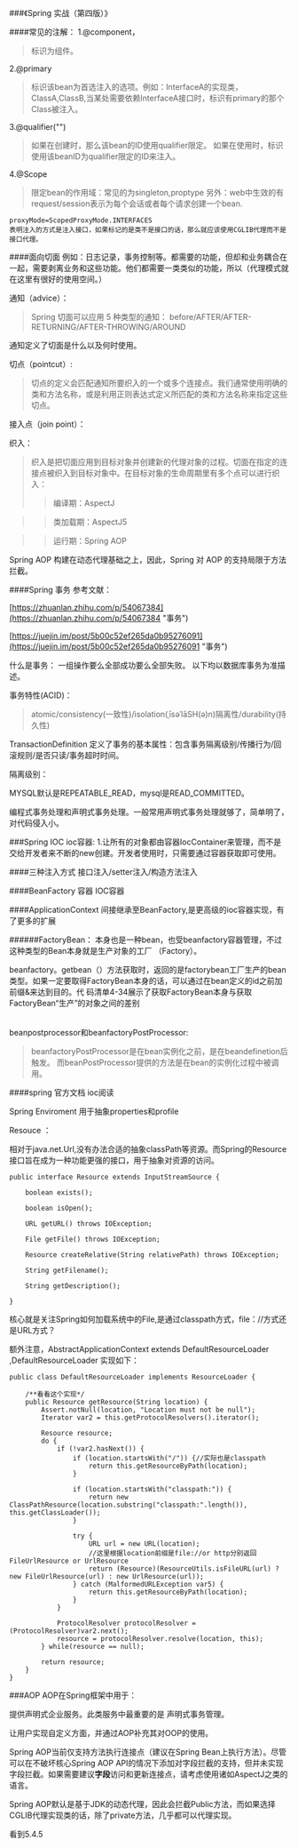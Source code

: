 ###《Spring 实战（第四版）》

####常见的注解：
1.@component，
>标识为组件。

2.@primary 
> 标识该bean为首选注入的选项。例如：InterfaceA的实现类，ClassA,ClassB,当某处需要依赖InterfaceA接口时，标识有primary的那个Class被注入。

3.@qualifier("") 
>如果在创建时，那么该bean的ID使用qualifier限定。
>如果在使用时，标识使用该beanID为qualifier限定的ID来注入。

4.@Scope 
>限定bean的作用域：常见的为singleton,proptype
>另外：web中生效的有request/session表示为每个会话或者每个请求创建一个bean.

	proxyMode=ScopedProxyMode.INTERFACES
	表明注入的方式是注入接口，如果标记的是类不是接口的话，那么就应该使用CGLIB代理而不是接口代理。

####面向切面
例如：日志记录，事务控制等。都需要的功能，但却和业务耦合在一起，需要剥离业务和这些功能。他们都需要一类类似的功能，所以（代理模式就在这里有很好的使用空间。）

通知（advice）：
>Spring 切面可以应用 5 种类型的通知：
before/AFTER/AFTER-RETURNING/AFTER-THROWING/AROUND

通知定义了切面是什么以及何时使用。

切点（pointcut）:

>切点的定义会匹配通知所要织入的一个或多个连接点。我们通常使用明确的类和方法名称，或是利用正则表达式定义所匹配的类和方法名称来指定这些切点。	

接入点（join point）：


织入：
>织入是把切面应用到目标对象并创建新的代理对象的过程。切面在指定的连接点被织入到目标对象中。在目标对象的生命周期里有多个点可以进行织入：
>>编译期：AspectJ

>>类加载期：AspectJ5

>>运行期：Spring AOP


Spring AOP 构建在动态代理基础之上，因此，Spring 对 AOP 的支持局限于方法拦截。


####Spring 事务
参考文献：

[https://zhuanlan.zhihu.com/p/54067384](https://zhuanlan.zhihu.com/p/54067384 "事务")

[https://juejin.im/post/5b00c52ef265da0b95276091](https://juejin.im/post/5b00c52ef265da0b95276091 "事务")

什么是事务： 一组操作要么全部成功要么全部失败。 以下均以数据库事务为准描述。

事务特性(ACID)：

>atomic/consistency(一致性)/isolation(ˌīsəˈlāSH(ə)n)隔离性/durability(持久性)

TransactionDefinition 定义了事务的基本属性：包含事务隔离级别/传播行为/回滚规则/是否只读/事务超时时间。

隔离级别：

MYSQL默认是REPEATABLE_READ，mysql是READ_COMMITTED。

编程式事务处理和声明式事务处理。一般常用声明式事务处理就够了，简单明了，对代码侵入小。


###Spring IOC
ioc容器:
1.让所有的对象都由容器IocContainer来管理，而不是交给开发者来不断的new创建。开发者使用时，只需要通过容器获取即可使用。

####三种注入方式
接口注入/setter注入/构造方法注入

####BeanFactory 容器
IOC容器

####ApplicationContext 
间接继承至BeanFactory,是更高级的ioc容器实现，有了更多的扩展

######FactoryBean：
本身也是一种bean，也受beanfactory容器管理，不过这种类型的Bean本身就是生产对象的工厂 （Factory）。 

beanfactory。getbean（）方法获取时，返回的是factorybean工厂生产的bean类型。如果一定要取得FactoryBean本身的话，可以通过在bean定义的id之前加前缀&来达到目的。代 码清单4-34展示了获取FactoryBean本身与获取FactoryBean“生产”的对象之间的差别

######
beanpostprocessor和beanfactoryPostProcessor:

 >beanfactoryPostProcessor是在bean实例化之前，是在beandefinetion后触发。
 >而beanPostProcessor提供的方法是在bean的实例化过程中被调用。

####spring 官方文档
ioc阅读

Spring Enviroment 用于抽象properties和profile

Resouce ：

相对于java.net.Url,没有办法合适的抽象classPath等资源。而Spring的Resource接口旨在成为一种功能更强的接口，用于抽象对资源的访问。

	
	public interface Resource extends InputStreamSource {

	    boolean exists();
	
	    boolean isOpen();
	
	    URL getURL() throws IOException;
	
	    File getFile() throws IOException;
	
	    Resource createRelative(String relativePath) throws IOException;
	
	    String getFilename();
	
	    String getDescription();
	
	}

核心就是关注Spring如何加载系统中的File,是通过classpath方式，file：//方式还是URL方式？

额外注意，AbstractApplicationContext extends DefaultResourceLoader ,DefaultResourceLoader 实现如下：


	public class DefaultResourceLoader implements ResourceLoader {

		/**看看这个实现*/
		public Resource getResource(String location) {
	        Assert.notNull(location, "Location must not be null");
	        Iterator var2 = this.getProtocolResolvers().iterator();
	
	        Resource resource;
	        do {
	            if (!var2.hasNext()) {
	                if (location.startsWith("/")) {//实际也是classpath
	                    return this.getResourceByPath(location);
	                }
	
	                if (location.startsWith("classpath:")) {
	                    return new ClassPathResource(location.substring("classpath:".length()), this.getClassLoader());
	                }
	
	                try {
	                    URL url = new URL(location);
						//这里根据location前缀是file://or http分别返回FileUrlResource or UrlResource
	                    return (Resource)(ResourceUtils.isFileURL(url) ? new FileUrlResource(url) : new UrlResource(url));
	                } catch (MalformedURLException var5) {
	                    return this.getResourceByPath(location);
	                }
	            }
	
	            ProtocolResolver protocolResolver = (ProtocolResolver)var2.next();
	            resource = protocolResolver.resolve(location, this);
	        } while(resource == null);
	
	        return resource;
	    }
	}

###AOP
AOP在Spring框架中用于：

提供声明式企业服务。此类服务中最重要的是 声明式事务管理。

让用户实现自定义方面，并通过AOP补充其对OOP的使用。

Spring AOP当前仅支持方法执行连接点（建议在Spring Bean上执行方法）。尽管可以在不破坏核心Spring AOP API的情况下添加对字段拦截的支持，但并未实现字段拦截。如果需要建议**字段**访问和更新连接点，请考虑使用诸如AspectJ之类的语言。

Spring AOP默认是基于JDK的动态代理，因此会拦截Public方法，而如果选择CGLIB代理实现类的话，除了private方法，几乎都可以代理实现。

看到5.4.5